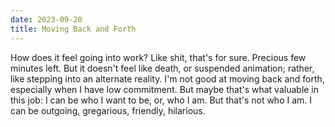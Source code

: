 ```yaml
---
date: 2023-09-20
title: Moving Back and Forth
---
```


How does it feel going into work? Like shit, that's for sure. Precious few minutes left. But it doesn't feel like death, or suspended animation; rather, like stepping into an alternate reality. I'm not good at moving back and forth, especially when I have low commitment. But maybe that's what valuable in this job: I can be who I want to be, or, who I am. But that's not who I am. I can be outgoing, gregarious, friendly, hilarious.
